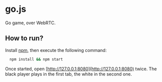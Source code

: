 go.js
=====

Go game, over WebRTC.

How to run?
-----------

Install [npm](https://www.npmjs.org/), then execute the following command:

```sh
  npm install && npm start
```

Once started, open [http://127.0.0.1:8080](http://127.0.0.1:8080) twice. The black player plays in the first tab, the white in the second one.
